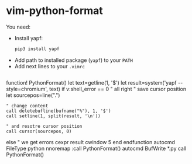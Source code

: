 # vim-python-format

You need:

- Install yapf:
  ```sh
  pip3 install yapf
  ```
- Add path to installed package (`yapf`) to your `PATH`
- Add next lines to your `.vimrc` 
  ```vim
function! PythonFormat()
  let text=getline(1, '$')
  let result=system('yapf --style=chromium', text)
  if v:shell_error == 0 " all right
    " save cursor position
    let sourcepos=line(".")

    " change content
    call deletebufline(bufname("%"), 1, '$')
    call setline(1, split(result, '\n'))

    " and resotre cursor position
    call cursor(sourcepos, 0)
  else " we get errors
    cexpr result
    cwindow 5
  end
endfunction
autocmd FileType python nnoremap <buffer> <c-k> :call PythonFormat()<cr>
autocmd BufWrite *.py call PythonFormat()
  ```
